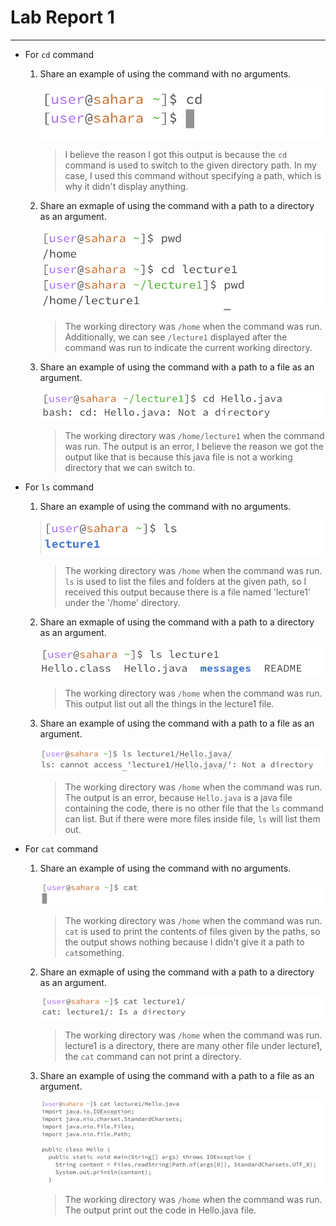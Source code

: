 # Lab Report 1
---
- For `cd` command
  
  1. Share an example of using the command with no arguments.
     
     ![](Screenshot/cd-no-arguments.png)

     > I believe the reason I got this output is because the `cd` command is used to switch to the given directory path. In my case, I used this command without specifying a path, which is why it didn't display anything.
     
  2. Share an exmaple of using the command with a path to a directory as an argument.
 
     ![](Screenshot/cd-with-directory.png)

     > The working directory was `/home` when the command was run. Additionally, we can see `/lecture1` displayed after the command was run to indicate the current working directory.
     
  3. Share an example of using the command with a path to a file as an argument.
     
     ![](Screenshot/cd-file.png)
     
     > The working directory was `/home/lecture1` when the command was run. The output is an error, I believe the reason we got the output like that is because this java file is not a working directory that we can switch to.

- For `ls` command
  1. Share an example of using the command with no arguments.
     
     ![](Screenshot/ls-no-arguments.png)

     > The working directory was `/home` when the command was run. `ls` is used to list the files and folders at the given path, so I received this output because there is a file named 'lecture1' under the '/home' directory.
     
  2. Share an exmaple of using the command with a path to a directory as an argument.
     
     ![](Screenshot/ls-with-directory.png)

     > The working directory was `/home` when the command was run. This output list out all the things in the lecture1 file.
     
  3. Share an example of using the command with a path to a file as an argument.
     
     ![](Screenshot/ls-file.png)

     > The working directory was `/home` when the command was run. The output is an error, because `Hello.java` is a java file containing the code, there is no other file that the `ls` command can list. But if there were more files inside file, `ls` will list them out.

- For `cat` command
  1. Share an example of using the command with no arguments.
     
     ![](Screenshot/cat-no-arguments.png)

     > The working directory was `/home` when the command was run. `cat` is used to print the contents of files given by the paths, so the output shows nothing because I didn't give it a path to `cat`something.
     
  2. Share an exmaple of using the command with a path to a directory as an argument.
     
     ![](Screenshot/cat-with-directory.png)

     > The working directory was `/home` when the command was run. lecture1 is a directory, there are many other file under lecture1, the `cat` command can not print a directory.
     
  3. Share an example of using the command with a path to a file as an argument.
     
     ![](Screenshot/cat-file.png)

     > The working directory was `/home` when the command was run. The output print out the code in Hello.java file.
